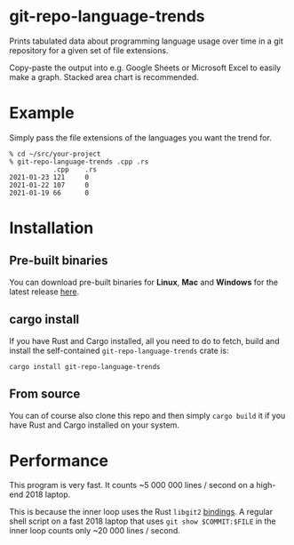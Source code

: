 # git-repo-language-trends
Prints tabulated data about programming language usage over time in a git
repository for a given set of file extensions.

Copy-paste the output into e.g. Google Sheets or Microsoft Excel to easily make
a graph. Stacked area chart is recommended.

# Example
Simply pass the file extensions of the languages you want the trend for.
```
% cd ~/src/your-project
% git-repo-language-trends .cpp .rs
           .cpp    .rs
2021-01-23 121     0
2021-01-22 107     0
2021-01-19 66      0
```

# Installation
## Pre-built binaries
You can download pre-built binaries for **Linux**, **Mac** and **Windows** for the latest release [here](https://github.com/Enselic/git-repo-language-trends/releases).

## cargo install
If you have Rust and Cargo installed, all you need to do to fetch, build and
install the self-contained `git-repo-language-trends` crate is:
```
cargo install git-repo-language-trends
```

## From source
You can of course also clone this repo and then simply `cargo build` it if you have Rust and Cargo installed on your system.

# Performance
This program is very fast. It counts ~5 000 000 lines / second on a high-end
2018 laptop.

This is because the inner loop uses the Rust `libgit2`
[bindings](https://github.com/rust-lang/git2-rs). A regular shell script on a
fast 2018 laptop that uses `git show $COMMIT:$FILE` in the inner loop counts
only ~20 000 lines / second.
